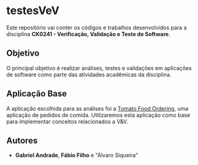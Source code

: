 # testesVeV

Este repositório vai conter os códigos e trabalhos desenvolvidos para a disciplina **CK0241 - Verificação, Validação e Teste de Software**.

## Objetivo

O principal objetivo é realizar análises, testes e validações em aplicações de software como parte das atividades acadêmicas da disciplina.

## Aplicação Base

A aplicação escolhida para as análises foi a [Tomato Food Ordering](https://github.com/AthrvaNaik/Tomato-FoodOrdering.git), uma aplicação de pedidos de comida. Utilizaremos esta aplicação como base para implementar conceitos relacionados a V&V.



## Autores

- **Gabriel Andrade**, **Fábio Filho** e "Álvaro Siqueira"



